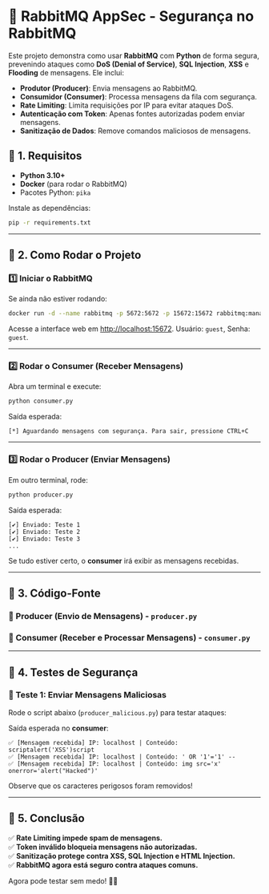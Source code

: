 # 🐇 RabbitMQ AppSec - Segurança no RabbitMQ

Este projeto demonstra como usar **RabbitMQ** com **Python** de forma segura, prevenindo ataques como **DoS (Denial of Service)**, **SQL Injection**, **XSS** e **Flooding** de mensagens. Ele inclui:
- **Produtor (Producer)**: Envia mensagens ao RabbitMQ.
- **Consumidor (Consumer)**: Processa mensagens da fila com segurança.
- **Rate Limiting**: Limita requisições por IP para evitar ataques DoS.
- **Autenticação com Token**: Apenas fontes autorizadas podem enviar mensagens.
- **Sanitização de Dados**: Remove comandos maliciosos de mensagens.

## 📌 1. Requisitos
- **Python 3.10+**
- **Docker** (para rodar o RabbitMQ)
- Pacotes Python: `pika`

Instale as dependências:
```sh
pip -r requirements.txt
```

---

## 🚀 2. Como Rodar o Projeto

### **1️⃣ Iniciar o RabbitMQ**
Se ainda não estiver rodando:
```sh
docker run -d --name rabbitmq -p 5672:5672 -p 15672:15672 rabbitmq:management
```

Acesse a interface web em [http://localhost:15672](http://localhost:15672). Usuário: `guest`, Senha: `guest`.

---

### **2️⃣ Rodar o Consumer (Receber Mensagens)**
Abra um terminal e execute:
```sh
python consumer.py
```
Saída esperada:
```
[*] Aguardando mensagens com segurança. Para sair, pressione CTRL+C
```

---

### **3️⃣ Rodar o Producer (Enviar Mensagens)**
Em outro terminal, rode:
```sh
python producer.py
```
Saída esperada:
```
[✔] Enviado: Teste 1
[✔] Enviado: Teste 2
[✔] Enviado: Teste 3
...
```
Se tudo estiver certo, o **consumer** irá exibir as mensagens recebidas.

---

## 📌 3. Código-Fonte

### **🔹 Producer (Envio de Mensagens) - `producer.py`**


### **🔹 Consumer (Receber e Processar Mensagens) - `consumer.py`**

---

## 📌 4. Testes de Segurança

### **🔹 Teste 1: Enviar Mensagens Maliciosas**
Rode o script abaixo (`producer_malicious.py`) para testar ataques:


Saída esperada no **consumer**:
```
✅ [Mensagem recebida] IP: localhost | Conteúdo: scriptalert('XSS')script
✅ [Mensagem recebida] IP: localhost | Conteúdo: ' OR '1'='1' --
✅ [Mensagem recebida] IP: localhost | Conteúdo: img src='x' onerror='alert("Hacked")'
```
Observe que os caracteres perigosos foram removidos!

---

## 📌 5. Conclusão
✅ **Rate Limiting impede spam de mensagens.**  
✅ **Token inválido bloqueia mensagens não autorizadas.**  
✅ **Sanitização protege contra XSS, SQL Injection e HTML Injection.**  
✅ **RabbitMQ agora está seguro contra ataques comuns.**  

Agora pode testar sem medo! 🚀🔥

